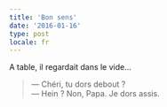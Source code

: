 ```yaml
---
title: 'Bon sens'
date: '2016-01-16'
type: post
locale: fr
---
```


A table, il regardait dans le vide…

> — Chéri, tu dors debout ?  
> — Hein ? Non, Papa. Je dors assis.
